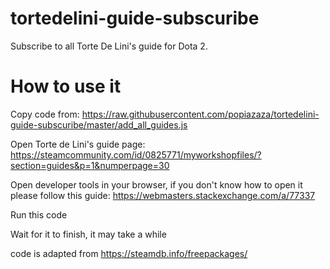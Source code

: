 # tortedelini-guide-subscuribe
Subscribe to all Torte De Lini's guide for Dota 2.

# How to use it

Copy code from: https://raw.githubusercontent.com/popiazaza/tortedelini-guide-subscuribe/master/add_all_guides.js

Open Torte de Lini\'s guide page: https://steamcommunity.com/id/0825771/myworkshopfiles/?section=guides&p=1&numperpage=30

Open developer tools in your browser, if you don't know how to open it please follow this guide: https://webmasters.stackexchange.com/a/77337

Run this code

Wait for it to finish, it may take a while



code is adapted from https://steamdb.info/freepackages/
